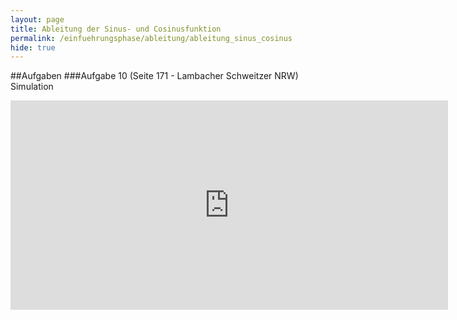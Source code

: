 ```yaml
---
layout: page
title: Ableitung der Sinus- und Cosinusfunktion
permalink: /einfuehrungsphase/ableitung/ableitung_sinus_cosinus
hide: true
---
```


##Aufgaben
###Aufgabe 10 (Seite 171 - Lambacher Schweitzer NRW)
Simulation
<iframe scrolling="no" src="https://tube.geogebra.org/material/iframe/id/893081/width/1315/height/676/border/888888/rc/false/ai/false/sdz/true/smb/false/stb/false/stbh/true/ld/false/sri/true/at/auto" width="700px" height="335px" style="border:0px;"> </iframe>

